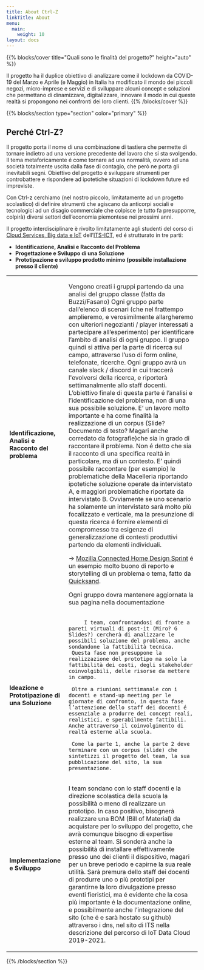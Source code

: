 ```yaml
---
title: About Ctrl-Z
linkTitle: About
menu:
  main:
    weight: 10
layout: docs
---
```


{{% blocks/cover title="Quali sono le finalità del progetto?" height="auto" %}}

Il progetto ha il duplice obiettivo di analizzare come il lockdown da COVID-19 del Marzo e Aprile (e Maggio) in Italia ha modificato il mondo dei piccoli negozi, micro-imprese e servizi e di sviluppare alcuni concept e soluzioni che permettano di dinamizzare, digitalizzare, innovare il modo in cui queste realtà si propongono nei confronti dei loro clienti.
{{% /blocks/cover %}}

{{% blocks/section type="section" color="primary" %}}

## Perché Ctrl-Z?

Il progetto porta il nome di una combinazione di tastiera che permette di tornare indietro ad una versione precedente del lavoro che si sta svolgendo. Il tema metaforicamente é come tornare ad una normalità, ovvero ad una società totalmente uscita dalla fase di contagio, che però ne porta gli inevitabili segni. Obiettivo del progetto é sviluppare  strumenti per controbattere e rispondere ad ipotetiche situazioni di lockdown future ed impreviste.

Con Ctrl-z cerchiamo (nel nostro piccolo, limitatamente ad un progetto scolastico) di definire strumenti che agiscano da anticorpi sociali e tecnologici ad un disagio commerciale che colpisce (e tutto fa presupporre, colpirà) diversi settori dell’economia piemontese nei prossimi anni.

Il progetto interdisciplinare è rivolto limitatamente agli studenti del corso di [Cloud Services, Big data e IoT](https://www.its-ictpiemonte.it/courses/cloud-services-big-data-iot/) dell’[ITS-ICT](https://www.its-ictpiemonte.it/), ed é strutturato in tre parti:

*   **Identificazione, Analisi e Racconto del Problema**
*   **Progettazione e Sviluppo di una Soluzione**
*   **Prototipazione e sviluppo prodotto minimo (possibile installazione presso il cliente)**

<table>
  <tr>
   <td><strong> Identificazione, Analisi e Racconto del problema</strong>
   </td>
   <td>

Vengono creati i gruppi partendo da una analisi del gruppo classe (fatta da Buzzi/Fasano)
Ogni gruppo parte dall’elenco di scenari (che nel frattempo amplieremo, e verosimilmente allargheremo con ulteriori negozianti / player interessati a partecipare all’esperimento) per identificare l’ambito di analisi di ogni gruppo.
Il gruppo quindi si attiva per la parte di ricerca sul campo, attraverso l’uso di form online, telefonate, ricerche. Ogni gruppo avrà un canale slack / discord in cui traccerà l'evolversi della ricerca, e riporterà settimanalmente allo staff docenti.
L’obiettivo finale di questa parte é l’analisi e l’identificazione del problema, non di una sua possibile soluzione. E’ un lavoro molto importante e ha come finalità la realizzazione di un corpus (Slide? Documento di testo? Magari anche corredato da fotografie)che sia in grado di raccontare il problema. Non é detto che sia il racconto di una specifica realtà in particolare, ma di un contesto.
E’ quindi possibile raccontare (per esempio) le problematiche della Macelleria riportando ipotetiche soluzione operate da intervistato A, e maggiori problematiche riportate da intervistato B. Ovviamente se uno scenario ha solamente un intervistato sarà molto più focalizzato e verticale, ma la presunzione di questa ricerca é fornire elementi di compromesso tra esigenze di generalizzazione di contesti produttivi partendo da elementi individuali.

→ [Mozilla Connected Home Design Sprint](https://github.com/openiotstudio/general/blob/master/publications/research/20160417_Mozilla_Connected%20Homes_Design%20Sprint%20Scenarios_V1.pdf/) é un esempio molto buono di reporto e storytelling di un problema o tema, fatto da [Quicksand](http://quicksand.co.in/).

Ogni gruppo dovra mantenere aggiornata la sua pagina nella documentazione

   </td>
  </tr>

  <tr>
   <td><strong> Ideazione e Prototipazione di una Soluzione</strong>
   </td>
   <td>

		 I team, confrontandosi di fronte a pareti virtuali di post-it (Miro? G Slides?) cercherà di analizzare le possibili soluzione del problema, anche sondandone la fattibilità tecnica.
	 Questa fase non presuppone la realizzazione del prototipo ma solo la fattibilità dei costi, degli stakeholder coinvolgibili, delle risorse da mettere in campo.

	 Oltre a riunioni settimanale con i docenti e stand-up meeting per le giornate di confronto, in questa fase l’attenzione dello staff dei docenti é essenziale a produrre dei concept reali, realistici, e sperabilmente fattibili. Anche attraverso il coinvolgimento di realtà esterne alla scuola.

	 Come la parte 1, anche la parte 2 deve terminare con un corpus (slide) che sintetizzi il progetto del team, la sua pubblicazione del sito, la sua presentazione.


   </td>
  </tr>

  <tr>
   <td><strong>Implementazione e Sviluppo</strong>
   </td>
   <td>

I team sondano con lo staff docenti e la direzione scolastica della scuola la possibilità o meno di realizzare un prototipo.
In caso positivo, bisognerà realizzare una BOM (Bill of Material) da acquistare per lo sviluppo del progetto, che avrà comunque bisogno di expertise esterne al team. Si sonderà anche la possibilità di installare effettivamente presso uno dei clienti il dispositivo, magari per un breve periodo e capirne la sua reale utilità.
Sarà premura dello staff dei docenti di produrre uno o più prototipi per garantirne la loro divulgazione presso eventi fieristici, ma é evidente che la cosa più importante é la documentazione online, e possibilmente anche l’integrazione del sito (che é e sarà hostato su github) attraverso i dns, nel sito di ITS nella descrizione del percorso di IoT Data Cloud 2019-2021.

   </td>
  </tr>

</table>

{{% /blocks/section %}}
